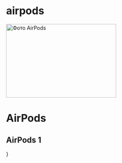 # airpods
<!DOCTYPE html>
<link rel="stylesheet" href="airpods.css">

<html lang="uk">
<head>
  <meta charset="UTF-8">
  <meta name="viewport" content="width=device-width, initial-scale=1.0">
  <title>AirPods</title>
</head>
<body>

  <img src="https://help.apple.com/assets/67F59BB5EF89451F7B0A82AB/67F59BBF778CC85BD90CBEDC/uk_UA/ee1c9de8c19be64e5246f6a410ec443a.png" alt="Фото AirPods" width="300" height="200">
  <div class="circle"></div>

  <h1>AirPods</h1>
  <h2>AirPods 1</h2>


</body>
</html>




}
